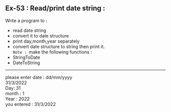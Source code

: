 ## Ex-53 : Read/print date string :  
Write a program to :  
- read date string   
- convert it to date structure  
- print day,month,year separately  
- convert date structure to string then print it.  
`Note : `make the following functions :  
- StringToDate  
- DateToString  
____  
please enter date  : dd/mm/yyyy  
31/3/2022  
Day: 31  
month : 1  
Year : 2022  
you entered : 31/3/2022  
